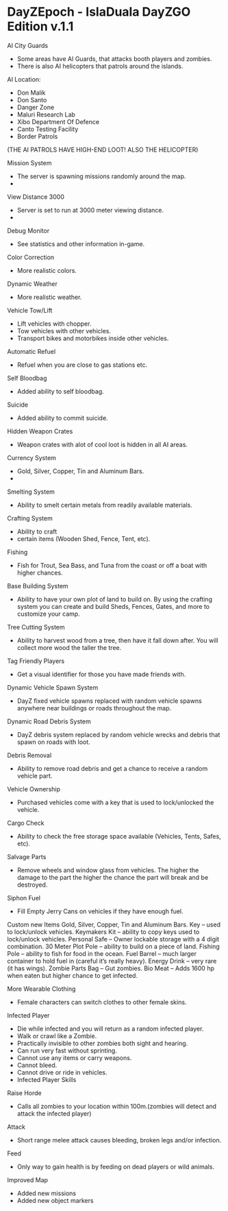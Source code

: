 DayZEpoch - IslaDuala DayZGO Edition v.1.1
===============

AI City Guards

- Some areas have AI Guards, that attacks booth players and zombies.
- There is also AI helicopters that patrols around the islands.

AI Location:

- Don Malik
- Don Santo
- Danger Zone
- Maluri Research Lab
- Xibo Department Of Defence
- Canto Testing Facility
- Border Patrols

(THE AI PATROLS HAVE HIGH-END LOOT! ALSO THE HELICOPTER)

Mission System
- The server is spawning missions randomly around the map.
- 
View Distance 3000
- Server is set to run at 3000 meter viewing distance.
- 
Debug Monitor
- See statistics and other information in-game.

Color Correction
- More realistic colors.

Dynamic Weather
- More realistic weather.

Vehicle Tow/Lift
- Lift vehicles with chopper.
- Tow vehicles with other vehicles.
- Transport bikes and motorbikes inside other vehicles.

Automatic Refuel
- Refuel when you are close to gas stations etc.

Self Bloodbag
- Added ability to self bloodbag.

Suicide
- Added ability to commit suicide.

Hidden Weapon Crates
- Weapon crates with alot of cool loot is hidden in all AI areas.

Currency System
- Gold, Silver, Copper, Tin and Aluminum Bars.
- 
Smelting System
- Ability to smelt certain metals from readily available materials.

Crafting System
- Ability to craft
- certain items (Wooden Shed, Fence, Tent, etc).

Fishing
- Fish for Trout, Sea Bass, and Tuna from the coast or off a boat with higher chances.

Base Building System
- Ability to have your own plot of land to build on. By using the crafting system you can create and build Sheds, Fences, Gates, and more to customize your camp.

Tree Cutting System
- Ability to harvest wood from a tree, then have it fall down after. You will collect more wood the taller the tree.

Tag Friendly Players
- Get a visual identifier for those you have made friends with.

Dynamic Vehicle Spawn System
- DayZ fixed vehicle spawns replaced with random vehicle spawns anywhere near buildings or roads throughout the map.

Dynamic Road Debris System
- DayZ debris system replaced by random vehicle wrecks and debris that spawn on roads with loot.

Debris Removal
- Ability to remove road debris and get a chance to receive a random vehicle part.

Vehicle Ownership
- Purchased vehicles come with a key that is used to lock/unlocked the vehicle.

Cargo Check
- Ability to check the free storage space available (Vehicles, Tents, Safes, etc).

Salvage Parts
- Remove wheels and window glass from vehicles. The higher the damage to the part the higher the chance the part will break and be destroyed.

Siphon Fuel
- Fill Empty Jerry Cans on vehicles if they have enough fuel.

Custom new Items
Gold, Silver, Copper, Tin and Aluminum Bars.
Key – used to lock/unlock vehicles.
Keymakers Kit – ability to copy keys used to lock/unlock vehicles.
Personal Safe – Owner lockable storage with a 4 digit combination.
30 Meter Plot Pole – ability to build on a piece of land.
Fishing Pole – ability to fish for food in the ocean.
Fuel Barrel – much larger container to hold fuel in (careful it’s really heavy).
Energy Drink – very rare (it has wings).
Zombie Parts Bag – Gut zombies.
Bio Meat – Adds 1600 hp when eaten but higher chance to get infected.

More Wearable Clothing
- Female characters can switch clothes to other female skins.

Infected Player
- Die while infected and you will return as a random infected player.
- Walk or crawl like a Zombie.
- Practically invisible to other zombies both sight and hearing.
- Can run very fast without sprinting.
- Cannot use any items or carry weapons.
- Cannot bleed.
- Cannot drive or ride in vehicles.
- Infected Player Skills

Raise Horde
- Calls all zombies to your location within 100m.(zombies will detect and attack the infected player)

Attack
- Short range melee attack causes bleeding, broken legs and/or infection.

Feed
- Only way to gain health is by feeding on dead players or wild animals.

Improved Map
- Added new missions
- Added new object markers
